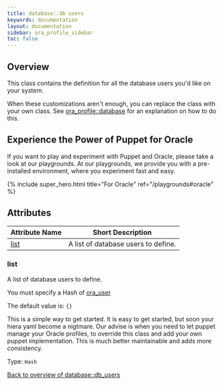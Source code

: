```yaml
---
title: database::db users
keywords: documentation
layout: documentation
sidebar: ora_profile_sidebar
toc: false
---
```

## Overview

This class contains the definition for all the database users you'd like on your system.

When these customizations aren't enough, you can replace the class with your own class. See [ora_profile::database](./database.html) for an explanation on how to do this.





## Experience the Power of Puppet for Oracle

If you want to play and experiment with Puppet and Oracle, please take a look at our playgrounds. At our playgrounds, we provide you with a pre-installed environment, where you experiment fast and easy.

{% include super_hero.html title="For Oracle" ref="/playgrounds#oracle" %}


## Attributes



Attribute Name                   | Short Description                   |
-------------------------------- | ----------------------------------- |
[list](#database::db_users_list) | A list of database users to define. |




### list<a name='database::db_users_list'>

A list of database users to define.

You must specify a Hash of [ora_user](/docs/ora_config/ora_user.html)

The default value is: `{}`

This is a simple way to get started. It is easy to get started, but soon your hiera yaml become a nigtmare. Our advise is when you need to let puppet manage your Oracle profiles, to override this class and  add your own puppet implementation. This is much better maintainable
and adds more consistency.

Type: `Hash`


[Back to overview of database::db_users](#attributes)

